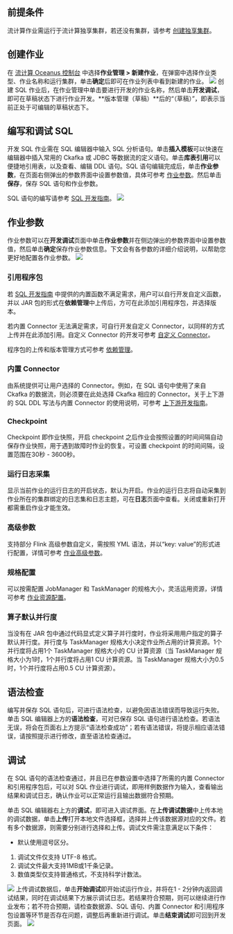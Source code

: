 ## 前提条件
流计算作业需运行于流计算独享集群，若还没有集群，请参考 [创建独享集群](https://cloud.tencent.com/document/product/849/48298)。

## 创建作业
在 [流计算 Oceanus 控制台](https://console.cloud.tencent.com/oceanus) 中选择**作业管理 > 新建作业**，在弹窗中选择作业类型、作业名称和运行集群，单击**确定**后即可在作业列表中看到新建的作业。
![](https://main.qcloudimg.com/raw/d098169a73fc7bfe9a9c8b67f76a0816.png)
创建 SQL 作业后，在作业管理中单击要进行开发的作业名称，然后单击**开发调试**，即可在草稿状态下进行作业开发。**版本管理（草稿）**后的“（草稿）”，即表示当前正处于可编辑的草稿状态下。

## 编写和调试 SQL
开发 SQL 作业需在 SQL 编辑器中输入 SQL 分析语句。单击**插入模板**可以快速在编辑器中插入常用的 Ckafka 或 JDBC 等数据流的定义语句。单击**库表引用**可以便捷地引用表，以及查看、编辑 DDL 语句。SQL 语句编辑完成后，单击**作业参数**，在页面右侧弹出的参数界面中设置参数值，具体可参考 [作业参数](#jump)。然后单击**保存**，保存 SQL 语句和作业参数。

SQL 语句的编写请参考 [SQL 开发指南](https://cloud.tencent.com/document/product/849/18030)。 
![](https://main.qcloudimg.com/raw/c07817bfb1750ea1921f055cce4a9354.png)

[](id:jump)
## 作业参数
作业参数可以在**开发调试**页面中单击**作业参数**并在侧边弹出的参数界面中设置参数值，然后单击**确定**保存作业参数信息。下文会有各参数的详细介绍说明，以帮助您更好地配置各作业参数。
![](https://main.qcloudimg.com/raw/aca2626fe87464c13de3848f3fc18eea.png)

### 引用程序包
若 [SQL 开发指南](https://cloud.tencent.com/document/product/849/48242) 中提供的内置函数不满足需求，用户可以自行开发自定义函数，并以 JAR 包的形式在**依赖管理**中上传后，方可在此添加引用程序包，并选择版本。

若内置 Connector 无法满足需求，可自行开发自定义 Connector，以同样的方式上传并在此添加引用。自定义 Connector 的开发可参考 [自定义 Connector](https://cloud.tencent.com/document/product/849/48330)。

程序包的上传和版本管理方式可参考 [依赖管理](https://cloud.tencent.com/document/product/849/48295)。

### 内置 Connector
由系统提供可让用户选择的 Connector。例如，在 SQL 语句中使用了来自 Ckafka 的数据流，则必须要在此处选择 Ckafka 相应的 Connector。关于上下游的 SQL DDL 写法与内置 Connector 的使用说明，可参考 [上下游开发指南](https://cloud.tencent.com/document/product/849/48263)。

### Checkpoint
Checkpoint 即作业快照，开启 checkpoint 之后作业会按照设置的时间间隔自动保存作业快照，用于遇到故障时作业的恢复。可设置 checkpoint 的时间间隔，设置范围在30秒 - 3600秒。

### 运行日志采集
显示当前作业的运行日志的开启状态，默认为开启。作业的运行日志将自动采集到作业所在的集群绑定的日志集和日志主题，可在**日志**页面中查看。关闭或重新打开都需重启作业才能生效。

### 高级参数
支持部分 Flink 高级参数自定义，需按照 YML 语法，并以“key: value”的形式进行配置，详情可参考 [作业高级参数](https://cloud.tencent.com/document/product/849/53391)。 

### 规格配置
可以按需配置 JobManager 和 TaskManager 的规格大小，灵活运用资源，详情可参考 [作业资源配置](https://cloud.tencent.com/document/product/849/57772)。

### 算子默认并行度
当没有在 JAR 包中通过代码显式定义算子并行度时，作业将采用用户指定的算子默认并行度。并行度与 TaskManager 规格大小决定作业所占用的计算资源。1个并行度将占用1个 TaskManager 规格大小的 CU 计算资源（当 TaskManager 规格大小为1时，1个并行度将占用1 CU 计算资源。当 TaskManager 规格大小为0.5时，1个并行度将占用0.5 CU 计算资源）。

## 语法检查
编写并保存 SQL 语句后，可进行语法检查，以避免因语法错误而导致运行失败。单击 SQL 编辑器上方的**语法检查**，可对已保存 SQL 语句进行语法检查。若语法无误，将会在页面右上方提示“语法检查成功”；若有语法错误，将提示相应语法错误，请按照提示进行修改，直至语法检查通过。

## 调试
在 SQL 语句的语法检查通过，并且已在参数设置中选择了所需的内置 Connector 和引用程序包后，可以对 SQL 作业进行调试，即用样例数据作为输入，查看输出结果和调试日志，确认作业可以正常运行且输出数据符合预期。

单击 SQL 编辑器右上方的**调试**，即可进入调试界面。在**上传调试数据**中上传本地的调试数据，单击**上传**打开本地文件选择框，选择并上传该数据源对应的文件。若有多个数据源，则需要分别进行选择和上传。调试文件需注意满足以下条件：
- 默认使用逗号区分。
1. 调试文件仅支持 UTF-8 格式。
2. 调试文件最大支持1MB或1千条记录。
3. 数值类型仅支持普通格式，不支持科学计数法。

![](https://main.qcloudimg.com/raw/40ddbf910fd714ff9b9277a9807c1453.png)
上传调试数据后，单击**开始调试**即开始试运行作业，并将在1 - 2分钟内返回调试结果，同时在调试结果下方展示调试日志。若结果符合预期，则可以继续进行作业发布；若不符合预期，请检查数据源、SQL 语句、内置 Connector 和引用程序包设置等环节是否存在问题，调整后再重新进行调试。单击**结束调试**即可回到开发页面。
![](https://main.qcloudimg.com/raw/526d7cd8960e66c928f8d452641a3290.png)
